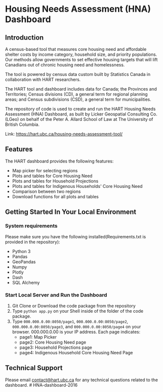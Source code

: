 # Housing Needs Assessment (HNA) Dashboard

## Introduction

A census-based tool that measures core housing need and affordable shelter costs by income category, household size, and priority populations. Our methods allow governments to set effective housing targets that will lift Canadians out of chronic housing need and homelessness.

The tool is powered by census data custom built by Statistics Canada in collaboration with HART researchers.

The HART tool and dashboard includes data for Canada; the Provinces and Territories; Census divisions (CD), a general term for regional planning areas; and Census subdivisions (CSD), a general term for municipalities.  

The repository of code is used to create and run the HART Housing Needs Assessment (HNA) Dashboard, as built by Licker Geospatial Consulting Co. (LGeo) on behalf of the Peter A. Allard School of Law at The University of British Columbia.

Link: https://hart.ubc.ca/housing-needs-assessment-tool/

## Features

The HART dashboard provides the following features:

- Map picker for selecting regions
- Plots and tables for Core Housing Need
- Plots and tables for Household Projections
- Plots and tables for Indigenous Households' Core Housing Need
- Comparison between two regions
- Download functions for all plots and tables

## Getting Started In Your Local Environment

### System requirements

Please make sure you have the following installed(Requirements.txt is provided in the repository):

- Python 3
- Pandas
- GeoPandas
- Numpy
- Plotly
- Dash
- SQL Alchemy

### Start Local Server and Run the Dashboard

1. Git Clone or Download the code package from the repository
2. Type `python app.py` on your Shell inside of the folder of the code package.
3. Type `000.000.0.00:8050/page1`, `000.000.0.00:8050/page2`, `000.000.0.00:8050/page3`, and `000.000.0.00:8050/page4` on your browser. 000.000.0.00 is your IP address. Each page indicates:
    - page1: Map Picker
    - page2: Core Housing Need page
    - page3: Household Projections page
    - page4: Indigenous Household Core Housing Need Page
    
## Technical Support

Please email contact@hart.ubc.ca for any technical questions related to the dashboard.
#   H N A - d a s h b o a r d - 2 0 1 6 
 
 
